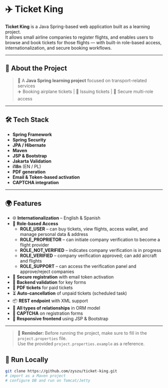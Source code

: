 # ✈️ Ticket King

**Ticket King** is a Java Spring-based web application built as a learning project.  
It allows small airline companies to register flights, and enables users to browse and book tickets for those flights — with built-in role-based access, internationalization, and secure booking workflows.


---

## 🧠 About the Project

> 🚀 A **Java Spring learning project** focused on transport-related services  
> ✈️ Booking airplane tickets | 🧾 Issuing tickets | 🔐 Secure multi-role access

---

## 🛠️ Tech Stack

- **Spring Framework**
- **Spring Security**
- **JPA / Hibernate**
- **Maven**
- **JSP & Bootstrap**
- **Jakarta Validation**
- **i18n** (EN / PL)
- **PDF generation**
- **Email & Token-based activation**
- **CAPTCHA integration**

---

## 🌍 Features

- 🌐 **Internationalization** – English & Spanish
- 🛂 **Role-based Access**
    - **ROLE_USER** – can buy tickets, view flights, access wallet, and manage personal data & address
    - **ROLE_PROPRIETOR** – can initiate company verification to become a flight provider
    - **ROLE_NOT_VERIFIED** – indicates company verification is in progress
    - **ROLE_VERIFIED** – company verification approved; can add aircraft and flights
    - **ROLE_SUPPORT** – can access the verification panel and approve/reject companies
- 🔐 **Secure registration** with email token activation
- 🧠 **Backend validation** for key forms
- 🧾 **PDF tickets** for paid tickets
- ⏳ **Auto-cancellation** of unpaid tickets (scheduled task)
- 📦 **REST endpoint** with XML support
- 🧩 **All types of relationships** in ORM model
- 🤖 **CAPTCHA** on registration forms
- 🎨 **Responsive frontend** using JSP & Bootstrap

---

> 📝 **Reminder:** Before running the project, make sure to fill in the `project.properties` file.  
> Use the provided `project.properties.example` as a reference.


## 🔧 Run Locally

```bash
git clone https://github.com/zyszu/ticket-king.git
# import as a Maven project
# configure DB and run on Tomcat/Jetty

